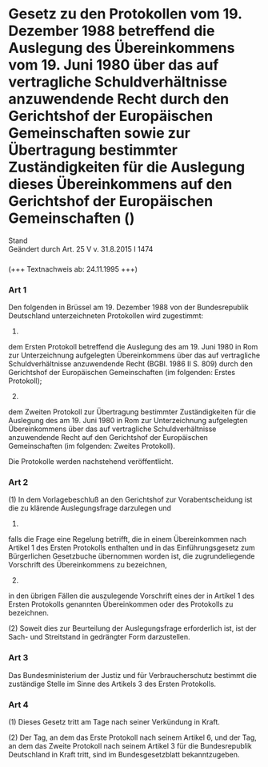 Gesetz zu den Protokollen vom 19. Dezember 1988 betreffend die Auslegung des Übereinkommens vom 19. Juni 1980 über das auf vertragliche Schuldverhältnisse anzuwendende Recht durch den Gerichtshof der Europäischen Gemeinschaften sowie zur Übertragung bestimmter Zuständigkeiten für die Auslegung dieses Übereinkommens auf den Gerichtshof der Europäischen Gemeinschaften ()
===================================================================================================================================================================================================================================================================================================================================================================================

Stand  
Geändert durch Art. 25 V v. 31.8.2015 I 1474

### 

(+++ Textnachweis ab: 24.11.1995 +++)

### Art 1

Den folgenden in Brüssel am 19. Dezember 1988 von der Bundesrepublik Deutschland unterzeichneten Protokollen wird zugestimmt:

1.  
dem Ersten Protokoll betreffend die Auslegung des am 19. Juni 1980 in Rom zur Unterzeichnung aufgelegten Übereinkommens über das auf vertragliche Schuldverhältnisse anzuwendende Recht (BGBl. 1986 II S. 809) durch den Gerichtshof der Europäischen Gemeinschaften (im folgenden: Erstes Protokoll);

2.  
dem Zweiten Protokoll zur Übertragung bestimmter Zuständigkeiten für die Auslegung des am 19. Juni 1980 in Rom zur Unterzeichnung aufgelegten Übereinkommens über das auf vertragliche Schuldverhältnisse anzuwendende Recht auf den Gerichtshof der Europäischen Gemeinschaften (im folgenden: Zweites Protokoll).

Die Protokolle werden nachstehend veröffentlicht.

### Art 2

(1) In dem Vorlagebeschluß an den Gerichtshof zur Vorabentscheidung ist die zu klärende Auslegungsfrage darzulegen und

1.  
falls die Frage eine Regelung betrifft, die in einem Übereinkommen nach Artikel 1 des Ersten Protokolls enthalten und in das Einführungsgesetz zum Bürgerlichen Gesetzbuche übernommen worden ist, die zugrundeliegende Vorschrift des Übereinkommens zu bezeichnen,

2.  
in den übrigen Fällen die auszulegende Vorschrift eines der in Artikel 1 des Ersten Protokolls genannten Übereinkommen oder des Protokolls zu bezeichnen.

(2) Soweit dies zur Beurteilung der Auslegungsfrage erforderlich ist, ist der Sach- und Streitstand in gedrängter Form darzustellen.

### Art 3

Das Bundesministerium der Justiz und für Verbraucherschutz bestimmt die zuständige Stelle im Sinne des Artikels 3 des Ersten Protokolls.

### Art 4

(1) Dieses Gesetz tritt am Tage nach seiner Verkündung in Kraft.

(2) Der Tag, an dem das Erste Protokoll nach seinem Artikel 6, und der Tag, an dem das Zweite Protokoll nach seinem Artikel 3 für die Bundesrepublik Deutschland in Kraft tritt, sind im Bundesgesetzblatt bekanntzugeben.
